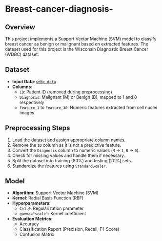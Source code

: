 # Breast-cancer-diagnosis-

## Overview
This project implements a Support Vector Machine (SVM) model to classify breast cancer as benign or malignant based on extracted features. The dataset used for this project is the Wisconsin Diagnostic Breast Cancer (WDBC) dataset.

## Dataset
- **Input Data**: [`wdbc.data`](https://archive.ics.uci.edu/dataset/17/breast+cancer+wisconsin+diagnostic)
- **Columns**:
  - `ID`: Patient ID (removed during preprocessing)
  - `Diagnosis`: Malignant (M) or Benign (B), mapped to 1 and 0 respectively
  - `Feature_1` to `Feature_30`: Numeric features extracted from cell nuclei images

## Preprocessing Steps
1. Load the dataset and assign appropriate column names.
2. Remove the `ID` column as it is not a predictive feature.
3. Convert the `Diagnosis` column to numeric values (`M` → `1`, `B` → `0`).
4. Check for missing values and handle them if necessary.
5. Split the dataset into training (80%) and testing (20%) sets.
6. Standardize the features using `StandardScaler`.

## Model
- **Algorithm**: Support Vector Machine (SVM)
- **Kernel**: Radial Basis Function (RBF)
- **Hyperparameters**:
  - `C=1.0`: Regularization parameter
  - `gamma="scale"`: Kernel coefficient
- **Evaluation Metrics**:
  - Accuracy
  - Classification Report (Precision, Recall, F1-Score)
  - Confusion Matrix


